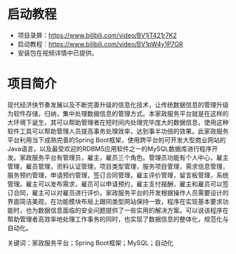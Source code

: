 # 启动教程

- 项目录屏：https://www.bilibili.com/video/BV1jT421r7K2
- 启动教程：https://www.bilibili.com/video/BV1pW4y1P7GR
- 安装包在视频详情中已提供。

# 项目简介
现代经济快节奏发展以及不断完善升级的信息化技术，让传统数据信息的管理升级为软件存储，归纳，集中处理数据信息的管理方式。本家政服务平台就是在这样的大环境下诞生，其可以帮助管理者在短时间内处理完毕庞大的数据信息，使用这种软件工具可以帮助管理人员提高事务处理效率，达到事半功倍的效果。此家政服务平台利用当下成熟完善的Spring Boot框架，使用跨平台的可开发大型商业网站的Java语言，以及最受欢迎的RDBMS应用软件之一的MySQL数据库进行程序开发。家政服务平台有管理员，雇主，雇员三个角色。管理员功能有个人中心，雇主管理，雇员管理，资料认证管理，项目类型管理，服务项目管理，需求信息管理，服务预约管理，申请预约管理，签订合同管理，雇主评价管理，留言板管理，系统管理。雇主可以发布需求，雇员可以申请预约，雇主支付报酬，雇主和雇员可以签订合同，雇主可以对雇员进行评价。家政服务平台的开发根据操作人员需要设计的界面简洁美观，在功能模块布局上跟同类型网站保持一致，程序在实现基本要求功能时，也为数据信息面临的安全问题提供了一些实用的解决方案。可以说该程序在帮助管理者高效率地处理工作事务的同时，也实现了数据信息的整体化，规范化与自动化。

关键词：家政服务平台；Spring Boot框架；MySQL；自动化
